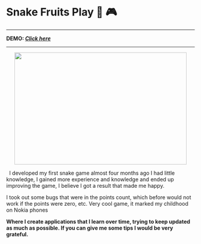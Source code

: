 # Snake Fruits Play 👾 🎮


---

**DEMO: *[Click here](https://elvissouza.github.io/Snake-game/)***

---

<p align="center">
  <img width="460" height="300" src ="https://github.com/elvissouza/Snake-game/blob/master/img/gifgame.gif?raw=true">
</p>
&nbsp;
I developed my first snake game almost four months ago I had little knowledge, I gained more experience and knowledge and ended up improving the game, I believe I got a result that made me happy.

I took out some bugs that were in the points count, which before would not work if the points were zero, etc.
Very cool game, it marked my childhood on Nokia phones


**Where I create applications that I learn over time, trying to keep updated as much as possible. If you can give me some tips I would be very grateful.**
